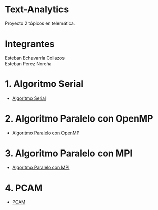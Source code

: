 # Text-Analytics
Proyecto 2 tópicos en telemática. 
# Integrantes
  Esteban Echavarría Collazos <br>
  Esteban Perez Noreña <br>
# 1. Algoritmo Serial

* [Algoritmo Serial](serial.md)

# 2. Algoritmo Paralelo con OpenMP

* [Algoritmo Paralelo con OpenMP](openmp.md)

# 3. Algoritmo Paralelo con MPI

* [Algoritmo Paralelo con MPI](mpi.md)

# 4. PCAM

* [PCAM](pcam.md)
